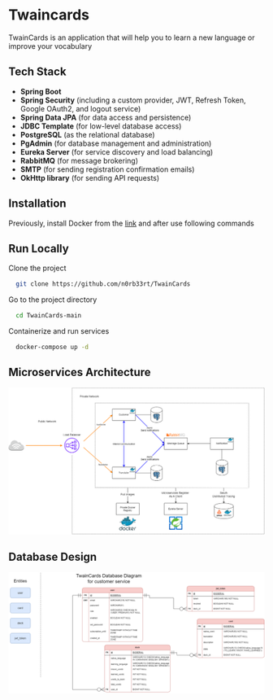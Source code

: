 
# Twaincards

TwainCards is an application that will help you to learn a new language or improve your vocabulary

## Tech Stack

- **Spring Boot**
- **Spring Security** (including a custom provider, JWT, Refresh Token, Google OAuth2, and logout service)
- **Spring Data JPA** (for data access and persistence)
- **JDBC Template** (for low-level database access)
- **PostgreSQL** (as the relational database)
- **PgAdmin** (for database management and administration)
- **Eureka Server** (for service discovery and load balancing)
- **RabbitMQ** (for message brokering)
- **SMTP** (for sending registration confirmation emails)
- **OkHttp library** (for sending API requests)


## Installation

Previously, install Docker from the [link](https://www.docker.com/products/docker-desktop/) and after use following commands


    
## Run Locally

Clone the project

```bash
  git clone https://github.com/n0rb33rt/TwainCards
```

Go to the project directory

```bash
  cd TwainCards-main
```

Containerize and run services

```bash
  docker-compose up -d
```


## Microservices Architecture

![Microservices Architecture](diagrams/Microservices_Architecture.png)

## Database Design
![Microservices Architecture](diagrams/Customer_Database_Diagram_Design.png)

